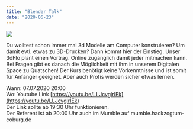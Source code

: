 ```yaml
---
title: "Blender Talk"
date: "2020-06-23"
---
```


![](images/modeling02-1024x576.jpg)

Du wolltest schon immer mal 3d Modelle am Computer konstruieren? Um damit evtl. etwas zu 3D-Drucken? Dann kommt hier der Einstieg. Unser 3dFlo plant einen Vortrag. Online zugänglich damit jeder mitmachen kann. Bei Fragen gibt es danach die Möglichkeit mit ihm in unserem Digitalen Space zu Quatschen! Der Kurs benötigt keine Vorkenntnisse und ist somit für Anfänger geeignet. Aber auch Profis werden sicher etwas lernen.  

Wann: 07.07.2020 20:00  
Wo: Youtube Link [https://youtu.be/LLJcvglrIEk](https://youtu.be/LLJcvglrIEk)  
Der Link sollte ab 19:30 Uhr funktionieren.  
Der Referent ist ab 20:00 Uhr auch im Mumble auf mumble.hackzogtum-coburg.de
